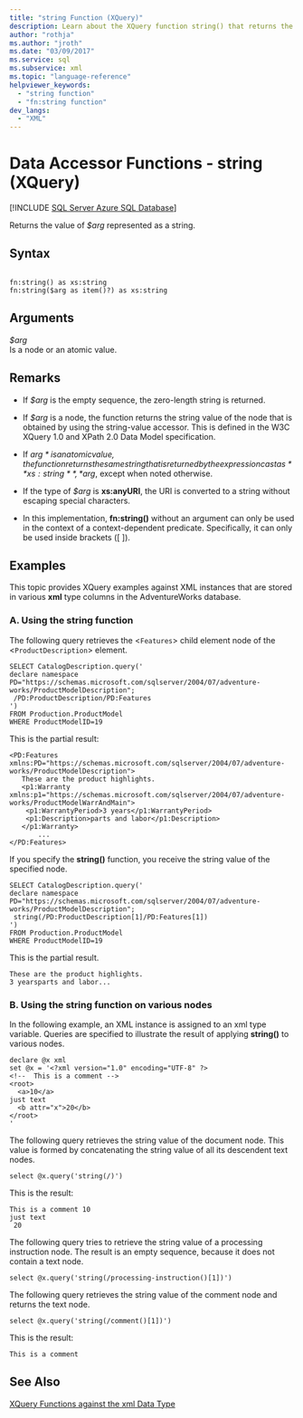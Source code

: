 ```yaml
---
title: "string Function (XQuery)"
description: Learn about the XQuery function string() that returns the value of its argument represented as a string.
author: "rothja"
ms.author: "jroth"
ms.date: "03/09/2017"
ms.service: sql
ms.subservice: xml
ms.topic: "language-reference"
helpviewer_keywords:
  - "string function"
  - "fn:string function"
dev_langs:
  - "XML"
---
```

# Data Accessor Functions - string (XQuery)
[!INCLUDE [SQL Server Azure SQL Database](../includes/applies-to-version/sqlserver.md)]

  Returns the value of *$arg* represented as a string.  
  
## Syntax  
  
```  
  
fn:string() as xs:string  
fn:string($arg as item()?) as xs:string  
```  
  
## Arguments  
 *$arg*  
 Is a node or an atomic value.  
  
## Remarks  
  
-   If *$arg* is the empty sequence, the zero-length string is returned.  
  
-   If *$arg* is a node, the function returns the string value of the node that is obtained by using the string-value accessor. This is defined in the W3C XQuery 1.0 and XPath 2.0 Data Model specification.  
  
-   If *$arg* is an atomic value, the function returns the same string that is returned by the expression cast as **xs:string**, *$arg*, except when noted otherwise.  
  
-   If the type of *$arg* is **xs:anyURI**, the URI is converted to a string without escaping special characters.  
  
-   In this implementation, **fn:string()** without an argument can only be used in the context of a context-dependent predicate. Specifically, it can only be used inside brackets ([ ]).  
  
## Examples  
 This topic provides XQuery examples against XML instances that are stored in various **xml** type columns in the AdventureWorks database.  
  
### A. Using the string function  
 The following query retrieves the <`Features`> child element node of the <`ProductDescription`> element.  
  
```  
SELECT CatalogDescription.query('  
declare namespace PD="https://schemas.microsoft.com/sqlserver/2004/07/adventure-works/ProductModelDescription";  
 /PD:ProductDescription/PD:Features  
')  
FROM Production.ProductModel  
WHERE ProductModelID=19  
```  
  
 This is the partial result:  
  
```  
<PD:Features xmlns:PD="https://schemas.microsoft.com/sqlserver/2004/07/adventure-works/ProductModelDescription">  
   These are the product highlights.   
   <p1:Warranty xmlns:p1="https://schemas.microsoft.com/sqlserver/2004/07/adventure-works/ProductModelWarrAndMain">  
    <p1:WarrantyPeriod>3 years</p1:WarrantyPeriod>  
    <p1:Description>parts and labor</p1:Description>  
   </p1:Warranty>  
       ...  
</PD:Features>  
```  
  
 If you specify the **string()** function, you receive the string value of the specified node.  
  
```  
SELECT CatalogDescription.query('  
declare namespace PD="https://schemas.microsoft.com/sqlserver/2004/07/adventure-works/ProductModelDescription";  
 string(/PD:ProductDescription[1]/PD:Features[1])  
')  
FROM Production.ProductModel  
WHERE ProductModelID=19  
```  
  
 This is the partial result.  
  
```  
These are the product highlights.   
3 yearsparts and labor...    
```  
  
### B. Using the string function on various nodes  
 In the following example, an XML instance is assigned to an xml type variable. Queries are specified to illustrate the result of applying **string()** to various nodes.  
  
```  
declare @x xml  
set @x = '<?xml version="1.0" encoding="UTF-8" ?>  
<!--  This is a comment -->  
<root>  
  <a>10</a>  
just text  
  <b attr="x">20</b>  
</root>  
'  
```  
  
 The following query retrieves the string value of the document node. This value is formed by concatenating the string value of all its descendent text nodes.  
  
```  
select @x.query('string(/)')  
```  
  
 This is the result:  
  
```  
This is a comment 10  
just text  
 20  
```  
  
 The following query tries to retrieve the string value of a processing instruction node. The result is an empty sequence, because it does not contain a text node.  
  
```  
select @x.query('string(/processing-instruction()[1])')  
```  
  
 The following query retrieves the string value of the comment node and returns the text node.  
  
```  
select @x.query('string(/comment()[1])')  
```  
  
 This is the result:  
  
```  
This is a comment   
```  
  
## See Also  
 [XQuery Functions against the xml Data Type](../xquery/xquery-functions-against-the-xml-data-type.md)  
  
  
